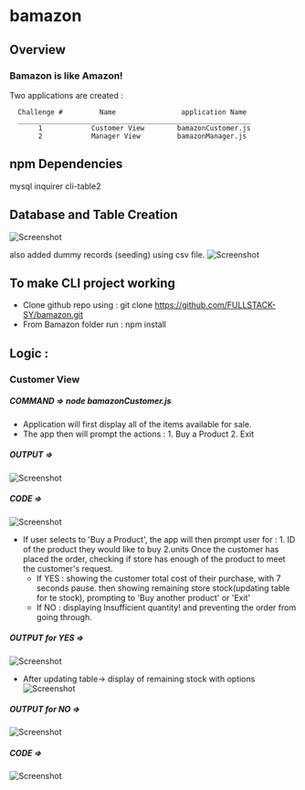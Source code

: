 # bamazon

## Overview

### Bamazon is like Amazon!
Two applications are created :

      Challenge #         Name                application Name
      _________________________________________________________
           1            Customer View        bamazonCustomer.js
           2            Manager View         bamazonManager.js


## npm Dependencies
mysql
inquirer
cli-table2


## Database and Table Creation
![Screenshot](structure.png)

also added dummy records (seeding) using csv file.
  ![Screenshot](csv.png)


## To make CLI project working
* Clone github repo using : git clone https://github.com/FULLSTACK-SY/bamazon.git
* From Bamazon folder run : npm install


## Logic :
### Customer View
##### COMMAND => node bamazonCustomer.js
* Application will first display all of the items available for sale.
* The app then will prompt the actions : 1. Buy a Product   2. Exit
##### OUTPUT =>
  ![Screenshot](custoptions.png)
##### CODE =>
  ![Screenshot](codecustoptions.png)

* If user selects to 'Buy a Product', the app will then prompt user for : 1. ID of the product they would like to buy   2.units
Once the customer has placed the order, checking if store has enough of the product to meet the customer's request.
    * If YES : showing the customer total cost of their purchase, with 7 seconds pause.
         then showing remaining store stock(updating table for te stock), prompting to 'Buy another product' or 'Exit'
    * If NO : displaying Insufficient quantity! and preventing the order from going through.
##### OUTPUT for YES =>
  ![Screenshot](buyoptions.png)
* After updating table-> display of remaining stock with options
  ![Screenshot](continuebuyoptions.png)
##### OUTPUT for NO =>
  ![Screenshot](nostock.png)
##### CODE =>
  ![Screenshot](codecustbuy.png)
